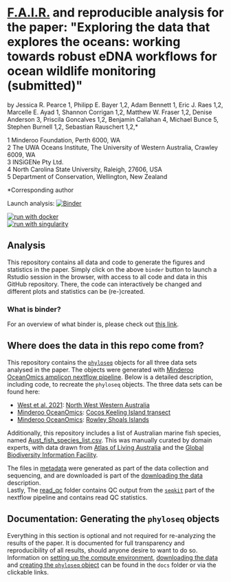 # [F.A.I.R.](https://www.go-fair.org/fair-principles/) and reproducible analysis for the paper: **"Exploring the data that explores the oceans: working towards robust eDNA workflows for ocean wildlife monitoring (submitted)"**
by Jessica R. Pearce 1, Philipp E. Bayer 1,2, Adam Bennett 1, Eric J. Raes 1,2, Marcelle E. Ayad 1, Shannon Corrigan 1,2, Matthew W. Fraser 1,2, Denise Anderson 3, Priscila Goncalves 1,2, Benjamin Callahan 4, Michael Bunce 5, Stephen Burnell 1,2, Sebastian Rauschert 1,2,*  

1 Minderoo Foundation, Perth 6000, WA  
2 The UWA Oceans Institute, The University of Western Australia, Crawley 6009, WA   
3 INSiGENe Pty Ltd.  
4 North Carolina State University, Raleigh, 27606, USA  
5 Department of Conservation, Wellington, New Zealand  

*Corresponding author  

Launch analysis: [![Binder](https://mybinder.org/badge_logo.svg)](https://mybinder.org/v2/gh/MinderooFoundation/OceanOmics-amplicon-paper-analysis/HEAD?urlpath=rstudio)  
  
  
[![run with docker](https://img.shields.io/badge/run%20with-docker-0db7ed?labelColor=000000&logo=docker)](https://www.docker.com/)  
[![run with singularity](https://img.shields.io/badge/run%20with-singularity-1d355c.svg?labelColor=000000)](https://sylabs.io/docs/)

## Analysis
This repository contains all data and code to generate the figures and statistics in the paper. Simply click on the above `binder` button to launch a Rstudio session in the browser, with access to all code and data in this GitHub repository. There, the code can interactively be changed and different plots and statistics can be (re-)created.

### What is binder?
For an overview of what binder is, please check out [this link](https://mybinder.org/).  

## Where does the data in this repo come from?
This repository contains the [`phyloseq`](https://joey711.github.io/phyloseq/index.html) objects for all three data sets analysed in the paper. The objects were generated with [Minderoo OceanOmics amplicon nextflow pipeline](https://github.com/MinderooFoundation/OceanOmics-amplicon-nf). Below is a detailed description, including code, to recreate the `phyloseq` objects.
The three data sets can be found here:  

- [West et al. 2021](https://doi.org/10.1111/ddi.13228): [North West Western Australia](https://datadryad.org/stash/dataset/doi:10.5061/dryad.8kprr4xmm)   
- [Minderoo OceanOmics](https://www.minderoo.org/oceanomics): [Cocos Keeling Island transect](https://www.ebi.ac.uk/ena/browser/view/PRJEB63982)  
- [Minderoo OceanOmics](https://www.minderoo.org/oceanomics): [Rowley Shoals Islands](https://www.ebi.ac.uk/ena/browser/view/PRJNA930913)  

Additionally, this repository includes a list of Australian marine fish species, named [Aust_fish_species_list.csv](https://github.com/MinderooFoundation/OceanOmics-amplicon-paper-analysis/blob/master/data/Aust_fish_species_list.csv). This was manually curated by domain experts, with data drawn from [Atlas of Living Australia](https://www.ala.org.au/) and the [Global Biodiversity Information Facility](https://www.gbif.org/).

The files in [metadata](https://github.com/MinderooFoundation/OceanOmics-amplicon-paper-analysis/tree/master/data/metadata) were generated as part of the data collection and sequencing, and are downloaded is part of the [downloading the data](https://github.com/MinderooFoundation/OceanOmics-amplicon-paper-analysis/tree/master/docs/get_data.md) description.  
Lastly, The [read_qc](https://github.com/MinderooFoundation/OceanOmics-amplicon-paper-analysis/tree/master/data/read_qc) folder contains QC output from the [`seqkit`](https://bioinf.shenwei.me/seqkit/) part of the nextflow pipeline and contains read QC statistics.

## Documentation: Generating the `phyloseq` objects

Everything in this section is optional and not required for re-analyzing the results of the paper. It is documented for full transparency and reproducibility of all results, should anyone desire to want to do so. Information on [setting up the compute environment](https://github.com/MinderooFoundation/OceanOmics-amplicon-paper-analysis/tree/master/docs/setup.md), [downloading the data](https://github.com/MinderooFoundation/OceanOmics-amplicon-paper-analysis/tree/master/docs/get_data.md) and [creating the `phyloseq` object](https://github.com/MinderooFoundation/OceanOmics-amplicon-paper-analysis/tree/master/docs/create_phyloseq.md) can be found in the `docs` folder or via the clickable links.

